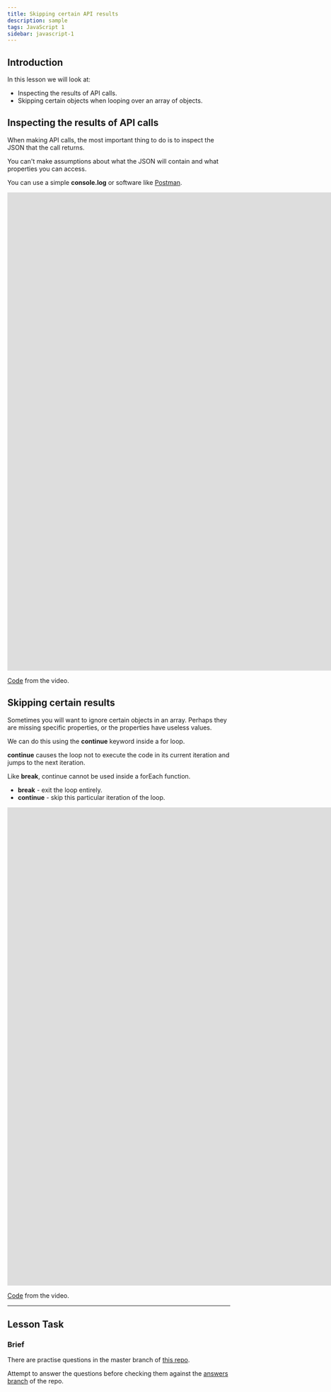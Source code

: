 ```yaml
---
title: Skipping certain API results
description: sample
tags: JavaScript 1
sidebar: javascript-1
---
```


## Introduction

In this lesson we will look at:

- Inspecting the results of API calls.
- Skipping certain objects when looping over an array of objects.

## Inspecting the results of API calls

When making API calls, the most important thing to do is to inspect the JSON that the call returns.

You can't make assumptions about what the JSON will contain and what properties you can access.

You can use a simple **console.log** or software like [Postman](https://www.postman.com/downloads/).

<iframe src="https://player.vimeo.com/video/452802372?h=41b688b066&amp;badge=0&amp;autopause=0&amp;player_id=0&amp;app_id=58479" width="2560" height="1080" frameborder="0" allow="autoplay; fullscreen; picture-in-picture" allowfullscreen title="Inspecting the results of API calls"></iframe>

[Code](https://github.com/NoroffFEU/inspecting-the-results-of-api-calls) from the video.

## Skipping certain results

Sometimes you will want to ignore certain objects in an array. Perhaps they are missing specific properties, or the properties have useless values.

We can do this using the **continue** keyword inside a for loop.

**continue** causes the loop not to execute the code in its current iteration and jumps to the next iteration.

Like **break**, continue cannot be used inside a forEach function.

- **break** - exit the loop entirely.
- **continue** - skip this particular iteration of the loop.

<iframe src="https://player.vimeo.com/video/452856488?h=7bd3c974a7&amp;badge=0&amp;autopause=0&amp;player_id=0&amp;app_id=58479" width="2560" height="1080" frameborder="0" allow="autoplay; fullscreen; picture-in-picture" allowfullscreen title="Skipping certain objects when looping over an array of objects"></iframe>

[Code](https://github.com/NoroffFEU/get-requests-skipping-certain-results) from the video.

<hr>

## Lesson Task

### Brief

There are practise questions in the master branch of [this repo](https://github.com/NoroffFEU/lesson-task-js1-module4-lesson1).

Attempt to answer the questions before checking them against the [answers branch](https://github.com/NoroffFEU/lesson-task-js1-module4-lesson1/tree/answers) of the repo.

